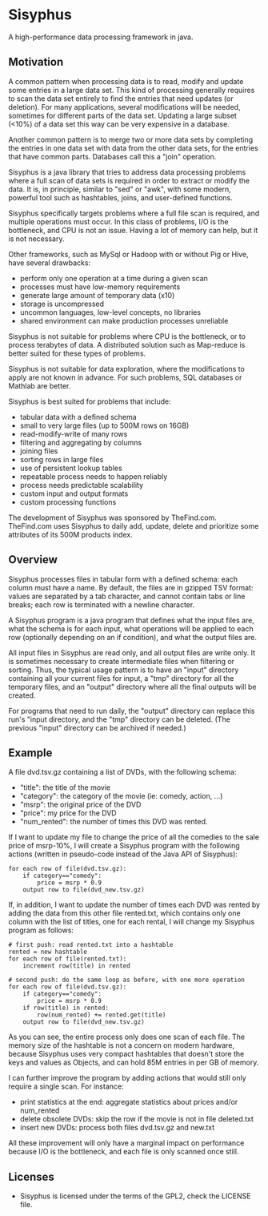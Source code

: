 Sisyphus
========

A high-performance data processing framework in java.

Motivation
----------

A common pattern when processing data is to read, modify and update some entries
in a large data set. This kind of processing generally requires to scan the
data set entirely to find the entries that need updates (or deletion). For many
applications, several modifications will be needed, sometimes for different
parts of the data set. Updating a large subset (<10%) of a data set this way
can be very expensive in a database.

Another common pattern is to merge two or more data sets by completing the
entries in one data set with data from the other data sets, for the entries that
have common parts. Databases call this a "join" operation.

Sisyphus is a java library that tries to address data processing problems where
a full scan of data sets is required in order to extract or modify the data. It
is, in principle, similar to "sed" or "awk", with some modern, powerful tool
such as hashtables, joins, and user-defined functions.

Sisyphus specifically targets problems where a full file scan is required, and
multiple operations must occur. In this class of problems, I/O is the
bottleneck, and CPU is not an issue. Having a lot of memory can help, but it is
not necessary.

Other frameworks, such as MySql or Hadoop with or without Pig or Hive, have
several drawbacks:
- perform only one operation at a time during a given scan
- processes must have low-memory requirements
- generate large amount of temporary data (x10)
- storage is uncompressed
- uncommon languages, low-level concepts, no libraries
- shared environment can make production processes unreliable

Sisyphus is not suitable for problems where CPU is the bottleneck, or to process
terabytes of data. A distributed solution such as Map-reduce is better suited
for these types of problems.

Sisyphus is not suitable for data exploration, where the modifications to apply
are not known in advance. For such problems, SQL databases or Mathlab are better.

Sisyphus is best suited for problems that include:
- tabular data with a defined schema
- small to very large files (up to 500M rows on 16GB)
- read-modify-write of many rows
- filtering and aggregating by columns
- joining files
- sorting rows in large files
- use of persistent lookup tables
- repeatable process needs to happen reliably
- process needs predictable scalability
- custom input and output formats
- custom processing functions

The development of Sisyphus was sponsored by TheFind.com. TheFind.com uses
Sisyphus to daily add, update, delete and prioritize some attributes of its
500M products index.

Overview
--------

Sisyphus processes files in tabular form with a defined schema: each column
must have a name. By default, the files are in gzipped TSV format: values are
separated by a tab character, and cannot contain tabs or line breaks; each
row is terminated with a newline character.

A Sisyphus program is a java program that defines what the input files are,
what the schema is for each input, what operations will be applied to each row
(optionally depending on an if condition), and what the output files are.

All input files in Sisyphus are read only, and all output files are write only.
It is sometimes necessary to create intermediate files when filtering or sorting.
Thus, the typical usage pattern is to have an "input" directory containing all
your current files for input, a "tmp" directory for all the temporary files,
and an "output" directory where all the final outputs will be created.

For programs that need to run daily, the "output" directory can replace this
run's "input directory, and the "tmp" directory can be deleted. (The previous
"input" directory can be archived if needed.)

Example
-------

A file dvd.tsv.gz containing a list of DVDs, with the following schema:
- "title": the title of the movie
- "category": the category of the movie (ie: comedy, action, ...)
- "msrp": the original price of the DVD
- "price": my price for the DVD
- "num_rented": the number of times this DVD was rented.

If I want to update my file to change the price of all the comedies to the sale
price of msrp-10%, I will create a Sisyphus program with the following
actions (written in pseudo-code instead of the Java API of Sisyphus):

    for each row of file(dvd.tsv.gz):
        if category=="comedy":
            price = msrp * 0.9
        output row to file(dvd_new.tsv.gz)

If, in addition, I want to update the number of times each DVD was rented by
adding the data from this other file rented.txt, which contains only one column
with the list of titles, one for each rental, I will change my Sisyphus program
as follows:

    # first push: read rented.txt into a hashtable
    rented = new hashtable
    for each row of file(rented.txt):
        increment row(title) in rented

    # second push: do the same loop as before, with one more operation
    for each row of file(dvd.tsv.gz):
        if category=="comedy":
            price = msrp * 0.9
        if row(title) in rented:
            row(num_rented) += rented.get(title)
        output row to file(dvd_new.tsv.gz)

As you can see, the entire process only does one scan of each file. The memory
size of the hashtable is not a concern on modern hardware, because Sisyphus uses
very compact hashtables that doesn't store the keys and values as Objects,
and can hold 85M entries in per GB of memory.

I can further improve the program by adding actions that would still only
require a single scan. For instance:
- print statistics at the end: aggregate statistics about prices and/or num_rented
- delete obsolete DVDs: skip the row if the movie is not in file deleted.txt
- insert new DVDs: process both files dvd.tsv.gz and new.txt

All these improvement will only have a marginal impact on performance because
I/O is the bottleneck, and each file is only scanned once still.

Licenses
--------

- Sisyphus is licensed under the terms of the GPL2, check the LICENSE file.

